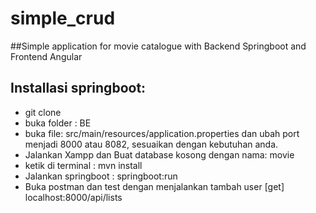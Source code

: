 # simple_crud

##Simple application for movie catalogue with Backend Springboot and Frontend Angular

## Installasi springboot:
- git clone 
- buka folder : BE
- buka file: src/main/resources/application.properties dan ubah port menjadi 8000 atau 8082, sesuaikan dengan kebutuhan anda.
- Jalankan Xampp dan Buat database kosong dengan nama: movie
- ketik di terminal : mvn install
- Jalankan springboot : springboot:run
- Buka postman dan test dengan menjalankan tambah user [get] localhost:8000/api/lists

